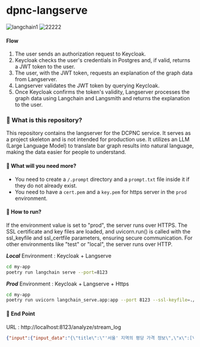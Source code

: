 # dpnc-langserve
![langchain1](https://github.com/user-attachments/assets/d9eafda2-9dbf-46c5-b7d4-9a8f894338d4)
![22222](https://github.com/user-attachments/assets/497c5d9e-6356-4824-b515-db49b3852155)

#### Flow
1. The user sends an authorization request to Keycloak.
2. Keycloak checks the user's credentials in Postgres and, if valid, returns a JWT token to the user.
3. The user, with the JWT token, requests an explanation of the graph data from Langserver.
4. Langserver validates the JWT token by querying Keycloak.
5. Once Keycloak confirms the token's validity, Langserver processes the graph data using Langchain and Langsmith and returns the explanation to the user.

### 🤔 What is this repository?
This repository contains the langserver for the DCPNC service. 
It serves as a project skeleton and is not intended for production use. 
It utilizes an LLM (Large Language Model) to translate bar graph results into natural language, making the data easier for people to understand.

#### 🤖 What will you need more? 
 - You need to create a `/.prompt` directory and a `prompt.txt` file inside it if they do not already exist.
 - You need to have a `cert.pem` and a `key.pem` for https server in the `prod` environment. 

#### 🚀 How to run?
If the environment value is set to "prod", the server runs over HTTPS. The SSL certificate and key files are loaded, and uvicorn.run() is called with the ssl_keyfile and ssl_certfile parameters, ensuring secure communication. For other environments like "test" or "local", the server runs over HTTP.

***Local*** Environment : Keycloak + Langserve
```bash
cd my-app
poetry run langchain serve --port=8123
```
***Prod*** Environment : Keycloak + Langserve + Https
```bash
cd my-app
poetry run uvicorn langchain_serve.app:app --port 8123 --ssl-keyfile=./certs/key.pem --ssl-certfile=./certs/cert.pem
```

#### 🔎 End Point

URL : http://localhost:8123/analyze/stream_log
```json
{"input":{"input_data":"{\"title\":\"'서울' 지역의 평당 가격 정보\",\"x\":[\"2015-10\",\"2015-11\",\"2015-12\",\"2016-01\",\"2016-02\",\"2016-03\",\"2016-04\",\"2016-05\",\"2016-06\",\"2016-07\",\"2016-08\",\"2016-09\",\"2016-10\",\"2016-11\",\"2016-12\",\"2017-01\",\"2017-02\",\"2017-03\",\"2017-04\",\"2017-05\",\"2017-06\",\"2017-07\",\"2017-08\",\"2017-09\",\"2017-10\",\"2017-11\",\"2017-12\",\"2018-01\",\"2018-02\",\"2018-03\",\"2018-04\",\"2018-05\",\"2018-06\",\"2018-07\",\"2018-08\",\"2018-09\",\"2018-10\",\"2018-11\",\"2018-12\",\"2019-01\",\"2019-02\",\"2019-03\",\"2019-04\",\"2019-05\",\"2019-06\",\"2019-07\",\"2019-08\",\"2019-09\",\"2019-10\",\"2019-11\",\"2019-12\",\"2020-01\",\"2020-02\",\"2020-03\",\"2020-04\",\"2020-05\",\"2020-06\",\"2020-07\",\"2020-08\",\"2020-09\",\"2020-10\",\"2020-11\",\"2020-12\",\"2021-01\",\"2021-02\",\"2021-03\",\"2021-04\",\"2021-05\",\"2021-06\",\"2021-07\",\"2021-08\",\"2021-09\",\"2021-10\",\"2021-11\",\"2021-12\",\"2022-01\",\"2022-02\",\"2022-03\",\"2022-04\",\"2022-05\",\"2022-06\",\"2022-07\",\"2022-08\",\"2022-09\",\"2022-10\",\"2022-11\",\"2022-12\",\"2023-01\",\"2023-02\",\"2023-03\",\"2023-04\",\"2023-05\",\"2023-06\",\"2023-07\",\"2023-08\",\"2023-09\",\"2023-10\",\"2023-11\",\"2023-12\",\"2024-01\",\"2024-02\",\"2024-03\",\"2024-04\",\"2024-05\",\"2024-06\"],\"y\":{\"전체\":[19309.090185,19999.999250,19970.247185,20191.734780,20201.652135,20406.610805,20631.404185,20707.437240,20522.313280,20674.379390,20776.858725,20770.247155,21157.024000,21057.850450,21299.172755,21322.313250,21368.594240,21057.850450,21044.627310,21157.024000,22039.668595,21728.924805,20403.305020,21510.742995,21745.453730,22006.610745,22168.594210,21894.214055,21920.660335,22598.346260,22614.875185,22872.726415,22128.924790,22545.453700,22251.238835,23120.660290,24390.081730,24360.329665,24456.197430,25123.966000,25213.222195,25692.561020,25732.230440,25738.842010,26776.858500,26667.767595,26753.718005,26727.271725,26747.106435,26651.238670,26297.519675,26846.279985,26353.718020,26542.147765,26413.222150,27077.684935,27606.610535,26809.916350,26770.246930,26823.139490,26707.437015,27219.833690,28317.354310,28317.354310,28231.403900,28340.494805,28185.122910,28647.932810,29193.387335,30449.585635,31401.651715,31408.263285,31940.494670,32899.172320,33001.651655,31676.031870,32452.891345,31890.907895,32300.825235,28264.461750,28264.461750,28264.461750,27348.759305,28109.089855,28109.089855,29887.602185,29831.403840,30684.296370,30499.172410,30677.684800,30697.519510,31120.659990,31983.469875,31983.469875,31851.238475,32056.197145,32211.569040,34204.957395,35008.263150,37137.188690,37874.378745,38009.915930,38909.089450,38697.519210,41904.130660],\"60㎡이하\":[18684.296820,20892.561200,20895.866985,21246.280195,21282.643830,21652.891750,21877.685130,21943.800830,21692.561170,21854.544635,21791.734720,21702.478525,22019.833885,22132.230575,22191.734705,22023.139670,22042.974380,21719.007450,21719.007450,21791.734720,21355.371100,21520.660350,21061.156235,22370.247095,22528.924775,22912.395835,23157.023925,22803.304930,22833.056995,23778.511505,23788.428860,24191.734630,23907.437120,24330.577600,23527.271845,21920.660335,22499.172710,23196.693345,24456.197430,24462.809000,25302.478390,25619.833750,26095.866790,26790.081640,27375.205585,27209.916335,27183.470055,27123.965925,27206.610550,27094.213860,26826.445275,27537.189050,27084.296505,28208.263405,27818.180775,27874.379120,28337.189020,27352.065090,27299.172530,27408.263435,27262.808895,27887.602260,28730.577435,28730.577435,28618.180745,28687.602230,28608.263390,29011.569160,29586.775750,31342.147585,32145.453340,32145.453340,33656.197085,34885.949105,34885.949105,32935.535955,34122.312770,33242.973960,33943.800380,29424.792285,29424.792285,29424.792285,28614.874960,28614.874960,28614.874960,30436.362495,30360.329440,31282.643455,31157.023625,31375.205435,31391.734360,31735.536000,31586.775675,31586.775675,31365.288080,31659.502945,31894.213680,33933.883025,34399.998710,36902.477955,37626.444870,37795.039905,38657.849790,38591.734090,39160.329110],\"60㎡초과 85㎡이하\":[19444.627370,19715.701740,19722.313310,19953.718260,19963.635615,20254.544695,20482.643860,20512.395925,20555.371130,21153.718215,21236.362840,21196.693420,21609.916545,21514.048780,21461.156220,21487.602500,21560.329770,21223.139700,21203.304990,21358.676885,21272.726475,20965.288470,19662.809180,19629.751330,19616.528190,19500.825715,19398.346380,19361.982745,21067.767805,21662.809105,21685.949600,21917.354550,22277.685115,22842.974350,22499.172710,23745.453655,25219.833765,25190.081700,26082.643650,26793.387425,26912.395685,27077.684935,27345.453520,27557.023760,28390.081580,28119.007210,28304.131170,28337.189020,28343.800590,27438.015500,27011.569235,26892.560975,26909.089900,26975.205600,26780.164285,27490.908060,28350.412160,26608.263465,26591.734540,26561.982475,26489.255205,27047.932870,26089.255220,26089.255220,26013.222165,26009.916380,25514.048630,25583.470115,25963.635390,31467.767415,31467.767415,31464.461630,33890.907820,35342.147435,35523.965610,33917.354100,33775.205345,33775.205345,33775.205345,26261.156040,26261.156040,26261.156040,27140.494850,28393.387365,28393.387365,30409.916215,30409.916215,30740.494715,30128.924490,29695.866655,29788.428635,29788.428635,30826.445125,30826.445125,30700.825295,30776.858350,30839.668265,33609.916095,34238.015245,34238.015245,34895.866460,35927.271380,37355.370500,36485.949045,41401.651340],\"85㎡초과 102㎡이하\":[18912.395985,23444.627220,21530.577705,21530.577705,21530.577705,23732.230515,26763.635360,25537.189125,25560.329620,25560.329620,24033.056950,24512.395775,24462.809000,22310.742965,23239.668550,23239.668550,21999.999175,21345.453745,21345.453745,21183.470280,23557.023910,23557.023910,23361.982595,26072.726295,24046.280090,24168.594135,24720.660230,24720.660230,24776.858575,25861.156055,25861.156055,26770.246930,25094.213935,25094.213935,21990.081820,16730.577885,22618.180970,22618.180970,22618.180970,22618.180970,22618.180970,22618.180970,22618.180970,22618.180970,42076.031480,42076.031480,42076.031480,42076.031480,42076.031480,42076.031480,42076.031480,42076.031480,45735.535475,45735.535475,45735.535475,36423.139130,41609.915795,32852.891330,32852.891330,32852.891330,32852.891330,32852.891330,32294.213665,32294.213665,29560.329470,29560.329470,29560.329470,30171.899695,23206.610700,23057.850375,23057.850375,23285.949540,23285.949540,23285.949540,24046.280090,24046.280090,23897.519765,23897.519765,23897.519765,23897.519765,23897.519765,23897.519765,23897.519765,0.000000,0.000000,28383.470010,28383.470010,28383.470010,28383.470010,28383.470010,28383.470010,28383.470010,33246.279745,33246.279745,33246.279745,33246.279745,34809.916050,41236.362090,41236.362090,41236.362090,41236.362090,41236.362090,41236.362090,41236.362090,39500.824965],\"102㎡초과\":[19434.710015,21656.197535,21656.197535,21656.197535,21348.759530,21061.156235,21001.652105,21001.652105,21041.321525,21067.767805,21828.098355,21722.313235,23937.189185,20991.734750,22383.470235,22383.470235,22786.776005,22178.511565,22188.428920,22066.114875,22971.899965,22261.156190,20674.379390,22112.395865,21682.643815,22743.800800,22862.809060,22862.809060,22839.668565,23940.494970,23940.494970,23973.552820,22826.445425,22856.197490,21411.569445,21613.222330,24373.552805,24300.825535,24942.147825,25742.147795,24224.792480,23821.486710,25398.346155,25887.602335,27867.767550,27867.767550,29309.089810,29659.503020,29431.403855,29593.387320,29715.701365,29021.486515,29880.990615,29867.767475,31047.932720,31094.213710,31097.519495,28776.858425,28776.858425,28770.246855,28684.296445,28684.296445,31342.147585,31342.147585,31342.147585,31342.147585,32175.205405,30135.536060,29963.635240,0.000000,0.000000,0.000000,0.000000,0.000000,29464.461705,29464.461705,29464.461705,29464.461705,29464.461705,29464.461705,29464.461705,29464.461705,29464.461705,29464.461705,32671.073155,32671.073155,35880.990390,35880.990390,35880.990390,35880.990390,35880.990390,39375.205135,39375.205135,39401.651415,39401.651415,39401.651415,41160.329035,49315.700630,49315.700630,45487.601600,45487.601600,45487.601600,45097.518970,54819.832655]}}"},"config":{}}
```
